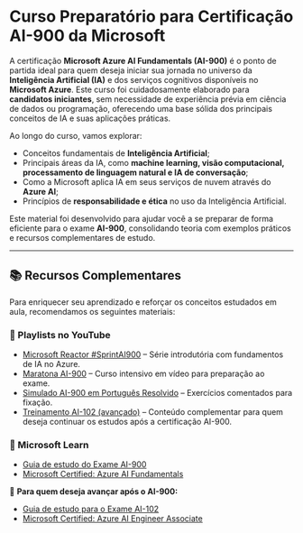 
# Curso Preparatório para Certificação AI-900 da Microsoft

A certificação **Microsoft Azure AI Fundamentals (AI-900)** é o ponto de partida ideal para quem deseja iniciar sua jornada no universo da **Inteligência Artificial (IA)** e dos serviços cognitivos disponíveis no **Microsoft Azure**.
Este curso foi cuidadosamente elaborado para **candidatos iniciantes**, sem necessidade de experiência prévia em ciência de dados ou programação, oferecendo uma base sólida dos principais conceitos de IA e suas aplicações práticas.

Ao longo do curso, vamos explorar:

* Conceitos fundamentais de **Inteligência Artificial**;
* Principais áreas da IA, como **machine learning, visão computacional, processamento de linguagem natural e IA de conversação**;
* Como a Microsoft aplica IA em seus serviços de nuvem através do **Azure AI**;
* Princípios de **responsabilidade e ética** no uso da Inteligência Artificial.

Este material foi desenvolvido para ajudar você a se preparar de forma eficiente para o exame **AI-900**, consolidando teoria com exemplos práticos e recursos complementares de estudo.

---

## 📚 Recursos Complementares

Para enriquecer seu aprendizado e reforçar os conceitos estudados em aula, recomendamos os seguintes materiais:

### 🎥 Playlists no YouTube

* [Microsoft Reactor #SprintAI900](https://www.youtube.com/watch?v=eFYsbsTHyHI&list=PLmsFUfdnGr3yOzzC9SkekDkjonqYoZRTw) – Série introdutória com fundamentos de IA no Azure.
* [Maratona AI-900](https://www.youtube.com/watch?v=fnoHAT0zdVw&list=PL_yq9hmeKAk_m71FQjzExkotuCuEeBNyS) – Curso intensivo em vídeo para preparação ao exame.
* [Simulado AI-900 em Português Resolvido](https://www.youtube.com/watch?v=j0wwfb0-JPc&list=PL1OXdp6hEFFe-Wy57UHKd5MTP94JCGXMs) – Exercícios comentados para fixação.
* [Treinamento AI-102 (avançado)](https://www.youtube.com/watch?v=k7BcsVpByb4&list=PL_yq9hmeKAk_Xx_LaQqZiFn0CD2TmNxhT&index=1) – Conteúdo complementar para quem deseja continuar os estudos após a certificação AI-900.

### 📖 Microsoft Learn

* [Guia de estudo do Exame AI-900](https://learn.microsoft.com/pt-br/credentials/certifications/resources/study-guides/ai-900)
* [Microsoft Certified: Azure AI Fundamentals](https://learn.microsoft.com/pt-br/credentials/certifications/azure-ai-fundamentals/?practice-assessment-type=certification)

🔎 **Para quem deseja avançar após o AI-900:**

* [Guia de estudo para o Exame AI-102](https://learn.microsoft.com/pt-br/credentials/certifications/resources/study-guides/ai-102)
* [Microsoft Certified: Azure AI Engineer Associate](https://learn.microsoft.com/pt-br/credentials/certifications/azure-ai-engineer/?practice-assessment-type=certification#two-ways-to-prepare)

